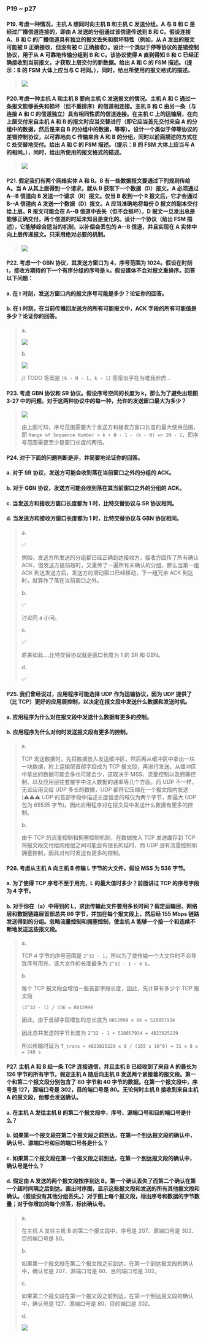 ### P19 ~ p27

#### P19. 考虑一种情况，主机 A 想同时向主机 B 和主机 C 发送分组。A 与 B 和 C 是经过广播信道连接的，即由 A 发送的分组通过该信道传送到 B 和 C。假设连接 A、B 和 C 的广播信道具有独立的报文丢失和损坏特性（例如，从 A 发出的报文可能被 B 正确接收，但没有被 C 正确接收）。设计一个类似于停等协议的差错控制协议，用于从 A 可靠地传输分组到 B 和 C。该协议使得 A 直到得知 B 和 C 已经正确接收到当前报文，才获取上层交付的新数据。给出 A 和 C 的 FSM 描述。（提示：B 的 FSM 大体上应当与 C 相同。），同时，给出所使用的报文格式的描述。

> ![](https://github.com/YangXiaoHei/Networking/blob/master/03%20运输层/images/p19.png)

#### P20.考虑一种主机 A 和主机 B 要向主机 C 发送报文的情况。主机 A 和 C 通过一条报文能够丢失和损坏（但不重排序）的信道相连接。主机 B 和 C 由另一条（与连接 A 和 C 的信道独立）具有相同性质的信道连接。在主机 C 上的运输层，在向上层交付来自主机 A 和 B 的报文时应当交替进行（即它应当首先交付来自 A 的分组中的数据，然后是来自 B 的分组中的数据，等等）。设计一个类似于停等协议的差错控制协议，以可靠地向 C 传输来自 A 和 B 的分组，同时以前面描述的方式在 C 处交替地交付。给出 A 和 C 的 FSM 描述。（提示：B 的 FSM 大体上应当与 A 的相同。），同时，给出所使用的报文格式的描述。

> ![](https://github.com/YangXiaoHei/Networking/blob/master/03%20运输层/images/p20.png)

#### P21. 假定我们有两个网络实体 A 和 B。B 有一些数据报文要通过下列规则传给 A。当 A 从其上层得到一个请求，就从 B 获取下一个数据（D）报文。A 必须通过 A--B 信道向 B 发送一个请求（R）报文。仅当 B 收到一个 R 报文后，它才会通过 B--A 信道向 A 发送一个数据（D）报文。A 应当准确地将每份 D 报文的副本交付给上层。R 报文可能会在 A--B 信道中丢失（但不会损坏），D 报文一旦发出总是能够正确交付。两个信道的时延未知且是变化的。设计一个协议（给出 FSM 描述），它能够综合适当的机制，以补偿会丢包的 A--B 信道，并且实现在 A 实体中向上层传递报文。只采用绝对必要的机制。

> ![](https://github.com/YangXiaoHei/Networking/blob/master/03%20运输层/images/p21.png)

#### P22. 考虑一个 GBN 协议，其发送方窗口为 4，序号范围为 1024。假设在时刻 t，接收方期待的下一个有序分组的序号是 k。假设媒体不会对报文重排序。回答以下问题：
#### a. 在 t 时刻，发送方窗口内的报文序号可能是多少？论证你的回答。
#### b. 在 t 时刻，在当前传播回发送方的所有可能报文中，ACK 字段的所有可能值是多少？论证你的回答。

> a.
> 
> ![](https://github.com/YangXiaoHei/Networking/blob/master/03%20运输层/images/p22.1.png)
> 
> b.
> 
> ![](https://github.com/YangXiaoHei/Networking/blob/master/03%20运输层/images/p22.2.png)
> 
> // TODO 答案是 `[k - N - 1, k - 1]` 答案似乎在为难我胖虎...

#### P23. 考虑 GBN 协议和 SR 协议。假设序号空间的长度为 k，那么为了避免出现图 3-27 中的问题。对于这两种协议中的每一种，允许的发送窗口最大为多少？

>
> ![](https://github.com/YangXiaoHei/Networking/blob/master/03%20运输层/images/p23.png)
> 
> 由上图可知，序号范围需要大于发送方和接收方窗口长度的最大使用范围，即 `Range of Sequence Number > k + N - 1 - (k - N) => 2N - 1`，即序号范围需要至少是窗口长度的两倍。 
>

#### P24. 对于下面的问题判断是非，并简要地论证你的回答。
#### a. 对于 SR 协议，发送方可能会收到落在当前窗口之外的分组的 ACK。
#### b. 对于 GBN 协议，发送方可能会收到落在其当前窗口之外的分组的 ACK。
#### c. 当发送方和接收方窗口长度都为 1 时，比特交替协议与 SR 协议相同。
#### d. 当发送方和接收方窗口长度都为 1 时，比特交替协议与 GBN 协议相同。

> a.
> 
> ✅
> 
> 例如，发送方所发送的分组都已经正确到达接收方，接收方回传了所有确认 ACK，但发送方提前超时，又重传了一遍所有未确认的分组，那么当第一组 ACK 到达发送方后，发送方的滑动窗口已经移动，下一组冗余 ACK 到达时，就算作了落在当前窗口之外。
> 
> b.
> 
> ✅
> 
> 讨论同 a 小问。
> 
> c.
> 
> ✅
> 
> 原来如此....比特交替协议就是窗口长度为 1 的 SR 和 GBN。 
> 
> d.
> 
> ✅

#### P25. 我们曾经说过，应用程序可能选择 UDP 作为运输协议，因为 UDP 提供了（比 TCP）更好的应用层控制，以决定在报文段中发送什么数据和发送时机。
#### a. 应用程序为什么对在报文段中发送什么数据有更多的控制。
#### b. 应用程序为什么对何时发送报文段有更多的控制。

> a.
> 
> TCP 发送数据时，先将数据放入发送缓冲区，然后再从缓冲区中拿出一块一块数据，附上运输层首部字段成为 TCP 报文段，再进行发送。从缓冲区中拿出的数据可能会多也可能会少，这取决于 MSS、流量控制以及拥塞控制、以及应用层往套接字中注入数据的速率等几个方面。而 UDP 不一样，无论应用交给 UDP 多长的数据，UDP 都将它压缩在一个报文段内发送(⚠️⚠️⚠️ UDP 的首部字段中描述长度信息的域仅为两个字节，即最大 UDP 包为 65535 字节)。因此应用程序对在报文段中发送什么数据有更多的控制。
> 
> b.
> 
> 由于 TCP 的流量控制和拥塞控制机制，在数据放入 TCP 发送缓存到 TCP 将报文段交付给网络层之间可能会有很长的延时，而 UDP 没有流量控制和拥塞控制，因此对何时发送有更多的控制。

#### P26. 考虑从主机 A 向主机 B 传输 L 字节的大文件，假设 MSS 为 536 字节。
#### a. 为了使得 TCP 序号不至于用完，L 的最大值时多少？前面讲过 TCP 的序号字段为 4 字节。
#### b. 对于你在（a）中得到的 L，求出传输此文件要用多长时间？假定运输层、网络层和数据链路层首部总共 66 字节，并加在每个报文段上，然后经 155 Mbps 链路发送得到的分组。忽略流量控制和拥塞控制，使主机 A 能够一个接一个和连续不断地发送这些报文段。

> a.
> 
> TCP 4 字节的序号范围是 `2^32 - 1`，所以为了使传输一个大文件时不会导致序号用光，该大文件的长度最多为 `2^32 - 1 ~ 4 G`。
> 
> b.
> 
> 每个 TCP 报文段会增加一些首部字段长度，因此，先计算有多少个 TCP 报文段
> 
> `(2^32 - 1) / 536 = 8012999`
> 
> 因此，由于首部字段增加的总长度为 `8012999 x 66 = 528857934`
> 
> 因此总共发送的字节长度为 `2^32 - 1 + 528857934 = 4823825229`
> 
> 所以传输时延为 `T_trans = 4823825229 x 8 / (155 x 10^6) = 31 x 8 s = 248 s`

#### P27. 主机 A 和 B 经一条 TCP 连接通信，并且主机 B 已经收到了来自 A 的最长为 126 字节的所有字节。假定主机 A 随后向主机 B 发送两个紧接着的报文段。第一个和第二个报文段分别包含了 80 字节和 40 字节的数据。在第一个报文段中，序号是 127，源端口号是 302，目的端口号是 80。无论何时主机 B 接收到来自主机 A 的报文段，他都会发送确认。
#### a. 在主机 A 发往主机 B 的第二个报文段中，序号、源端口号和目的端口号是什么？
#### b. 如果第一个报文段在第二个报文段之前到达，在第一个到达报文段的确认中，确认号、源端口号和目的端口号各是什么？
#### c. 如果第二个报文段在第一个报文段之前到达，在第一个到达报文段的确认中，确认号是什么？
#### d. 假定由 A 发送的两个报文段按序到达 B。第一个确认丢失了而第二个确认在第一个超时间隔之后到达。画出时序图，显示这些报文段和发送的所有其他报文段和确认。（假设没有其他分组丢失。）对于图上每个报文段，标出序号和数据的字节数量；对于你增加的每个应答，标出确认号。

> a.
> 
> 在主机 A 发往主机 B 的第二个报文段中，序号是 207、源端口号是 302、目的端口号是 80。
> 
> b.
> 
> 如果第一个报文段在第二个报文段之前到达，在第一个到达报文段的确认中，确认号是 207、源端口号是 80、目的端口号是 302。
> 
> c.
> 
> 如果第二个报文段在第一个报文段之前到达，在第一个到达报文段的确认中，确认号是 127、源端口号是 80、目的端口是 302。
> 
> d.
> 
> ![](https://github.com/YangXiaoHei/Networking/blob/master/03%20运输层/images/p27.png)
